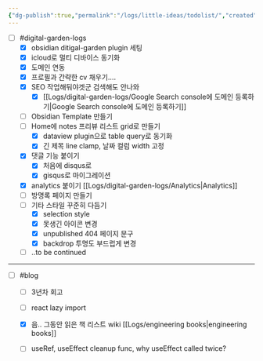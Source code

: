 ```yaml
---
{"dg-publish":true,"permalink":"/logs/little-ideas/todolist/","created":"2024-08-22","updated":"2024-09-30T02:53:00"}
---
```


- [ ] #digital-garden-logs 
	- [x] obsidian ditigal-garden plugin 세팅
	- [x] icloud로 멀티 디바이스 동기화
	- [x] 도메인 연동
	- [x] 프로필과 간략한 cv 채우기....
	- [x] SEO 작업해둬야겟군 검색해도 안나와
	    - [x] [[Logs/digital-garden-logs/Google Search console에 도메인 등록하기\|Google Search console에 도메인 등록하기]]
	- [ ] Obsidian Template 만들기
	- [ ] Home에 notes 프리뷰 리스트 grid로 만들기
	   - [x] dataview plugin으로 table query로 동기화
	   - [x] 긴 제목 line clamp, 날짜 컬럼 width 고정
	- [x] 댓글 기능 붙이기
		- [x] 처음에 disqus로 
		- [x] gisqus로 마이그레이션
	- [x] analytics 붙이기 [[Logs/digital-garden-logs/Analytics\|Analytics]]
	- [ ] 방명록 페이지 만들기
	- [ ] 기타 스타일 꾸준히 다듬기
		- [x] selection style
		- [x] 못생긴 아이콘 변경
		- [x] unpublished 404 페이지 문구
		- [x] backdrop 투명도 부드럽게 변경
	- [ ] ..to be continued

---

 - [ ] #blog 
	- [ ] 3년차 회고
	- [ ] react lazy import
	- [x] 음.. 그동안 읽은 책 리스트 wiki [[Logs/engineering books\|engineering books]]
	- [ ] useRef, useEffect cleanup func, why useEffect called twice?


